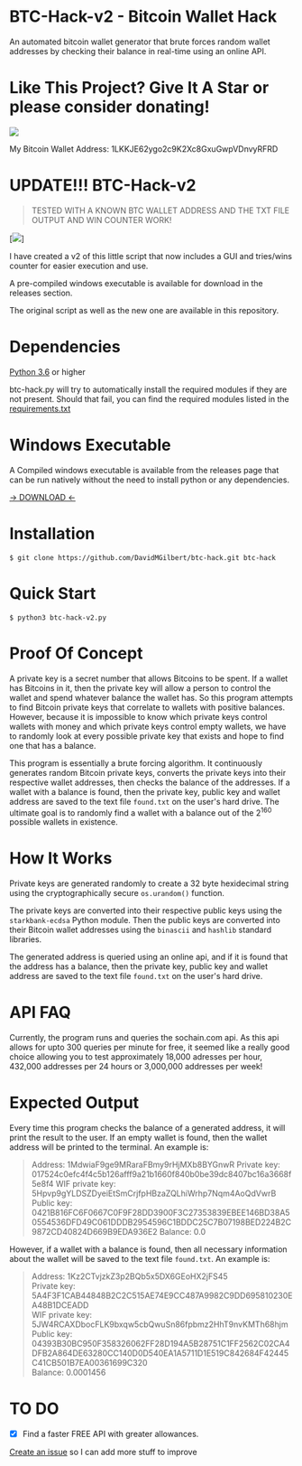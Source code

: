 
# BTC-Hack-v2 - Bitcoin Wallet Hack

An automated bitcoin wallet generator that brute forces random wallet addresses by checking their balance in real-time using an online API.

# Like This Project? Give It A Star or please consider donating!

[![](https://img.shields.io/github/stars/davidmgilbert/btc-hack.svg)](https://github.com/davdmgilbert/btc-hack)

My Bitcoin Wallet Address: 1LKKJE62ygo2c9K2Xc8GxuGwpVDnvyRFRD

# UPDATE!!! BTC-Hack-v2

>TESTED WITH A KNOWN BTC WALLET ADDRESS AND THE TXT FILE OUTPUT AND WIN COUNTER WORK!

[![](https://raw.githubusercontent.com/DavidMGilbert/btc-hack/main/screenshot.PNG)]

I have created a v2 of this little script that now includes a GUI and tries/wins counter for easier execution and use.

A pre-compiled windows executable is available for download in the releases section.

The original script as well as the new one are available in this repository.

# Dependencies

<a href="https://www.python.org/downloads/">Python 3.6</a> or higher

btc-hack.py will try to automatically install the required modules if they are not present. Should that fail, you can find the required modules listed in the <a href="/requirements.txt">requirements.txt<a/>

# Windows Executable
A Compiled windows executable is available from the releases page that can be run natively without the need to install python or any dependencies.


<a href="https://github.com/DavidMGilbert/btc-hack/releases/tag/btc-hack-v2">-> DOWNLOAD <-<a/>
  
# Installation

```
$ git clone https://github.com/DavidMGilbert/btc-hack.git btc-hack
```

# Quick Start

```
$ python3 btc-hack-v2.py
```

# Proof Of Concept

A private key is a secret number that allows Bitcoins to be spent. If a wallet has Bitcoins in it, then the private key will allow a person to control the wallet and spend whatever balance the wallet has. So this program attempts to find Bitcoin private keys that correlate to wallets with positive balances. However, because it is impossible to know which private keys control wallets with money and which private keys control empty wallets, we have to randomly look at every possible private key that exists and hope to find one that has a balance.

This program is essentially a brute forcing algorithm. It continuously generates random Bitcoin private keys, converts the private keys into their respective wallet addresses, then checks the balance of the addresses. If a wallet with a balance is found, then the private key, public key and wallet address are saved to the text file `found.txt` on the user's hard drive. The ultimate goal is to randomly find a wallet with a balance out of the 2<sup>160</sup> possible wallets in existence. 

# How It Works

Private keys are generated randomly to create a 32 byte hexidecimal string using the cryptographically secure `os.urandom()` function.

The private keys are converted into their respective public keys using the `starkbank-ecdsa` Python module. Then the public keys are converted into their Bitcoin wallet addresses using the `binascii` and `hashlib` standard libraries.

The generated address is queried using an online api, and if it is found that the address has a balance, then the private key, public key and wallet address are saved to the text file `found.txt` on the user's hard drive.

# API FAQ

Currently, the program runs and queries the sochain.com api. As this api allows for upto 300 queries per minute for free, it seemed like a really good choice allowing you to test approximately 18,000 adresses per hour, 432,000 addresses per 24 hours or 3,000,000 addresses per week!

# Expected Output

Every time this program checks the balance of a generated address, it will print the result to the user. If an empty wallet is found, then the wallet address will be printed to the terminal. An example is:

>Address: 1MdwiaF9ge9MRaraFBmy9rHjMXb8BYGnwR
>Private key: 017524c0efc4f4c5b126afff9a21b1660f840b0be39dc8407bc16a3668f5e8f4
>WIF private key: 5Hpvp9gYLDSZDyeiEtSmCrjfpHBzaZQLhiWrhp7Nqm4AoQdVwrB
>Public key: 0421B816FC6F0667C0F9F28DD3900F3C27353839EBEE146BD38A50554536DFD49C061DDDB2954596C1BDDC25C7B07198BED224B2C9872CD40824D669B9EDA936E2
>Balance: 0.0

However, if a wallet with a balance is found, then all necessary information about the wallet will be saved to the text file `found.txt`. An example is:

>Address: 1Kz2CTvjzkZ3p2BQb5x5DX6GEoHX2jFS45<br/>
>Private key: 5A4F3F1CAB44848B2C2C515AE74E9CC487A9982C9DD695810230EA48B1DCEADD<br/>
>WIF private key: 5JW4RCAXDbocFLK9bxqw5cbQwuSn86fpbmz2HhT9nvKMTh68hjm<br/>
>Public key: 04393B30BC950F358326062FF28D194A5B28751C1FF2562C02CA4DFB2A864DE63280CC140D0D540EA1A5711D1E519C842684F42445C41CB501B7EA00361699C320<br/>
>Balance: 0.0001456<br/>

  # TO DO
- [X] Find a faster FREE API with greater allowances. 


<a href="https://github.com/davidmgilbert/btc-hack/issues">Create an issue</a> so I can add more stuff to improve
